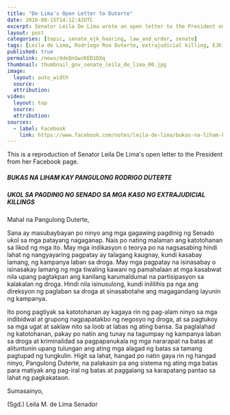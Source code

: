 ```yaml
---
title: "De Lima's Open Letter to Duterte"
date: 2016-08-15T14:12:42UTC
excerpt: Senator Leila De Lima wrote an open letter to the President on 15 August 2016 a week before the Senate inquiry on the extrajudicial killings.
layout: post
categories: [topic, senate_ejk_hearing, law_and_order, senate]
tags: [Leila de Lima, Rodriogo Roa Duterte, extrajudicial killing, EJK, Justice and Human Rights Committee, Senate]
published: true
permalink: /news/4deQnGwzKED1DXq
thumbnail: thumbnail_gov_senate_leila_de_lima_00.jpg
image:
  layout: auto_width
  source: 
  attribution: 
video:
  layout: top
  source: 
  attribution: 
sources:
  - label: Facebook
    link: https://www.facebook.com/notes/leila-de-lima/bukas-na-liham-kay-pangulong-rodrigo-duterte-ukol-sa-pagdinig-ng-senado-sa-mga-k/1831643330399547
---
```


This is a reproduction of Senator Leila De Lima's open letter to the President from her Facebook page.

##### BUKAS NA LIHAM KAY PANGULONG RODRIGO DUTERTE

##### UKOL SA PAGDINIG NG SENADO SA MGA KASO NG EXTRAJUDICIAL KILLINGS

Mahal na Pangulong Duterte,

Sana ay masubaybayan po ninyo ang mga gagawing pagdinig ng Senado ukol sa mga patayang nagaganap. Nais po nating malaman ang katotohanan sa likod ng mga ito. May mga indikasyon o teorya po na nagsasabing hindi lahat ng nangyayaring pagpatay ay talagang kaugnay, kundi kasabay lamang, ng kampanya laban sa droga. May mga pagpatay na isinasabay o isinasakay lamang ng mga tiwaling kawani ng pamahalaan at mga kasabwat nila upang pagtakpan ang kanilang karumaldumal na partisipasyon sa kalakalan ng droga. Hindi nila isinusulong, kundi inililihis pa nga ang direksyon ng paglaban sa droga at sinasabotahe ang magagandang layunin ng kampanya.

Ito pong pagtiyak sa katotohanan ay kagaya rin ng pag-alam ninyo sa mga indibidwal at grupong nagpapatakbo ng negosyo ng droga, at sa pagtukoy sa mga ugat at saklaw nito sa loob at labas ng ating bansa. Sa paglalahad ng katotohanan, pakay po natin ang tunay na tagumpay ng kampanya laban sa droga at kriminalidad sa pagpapanukala ng mga nararapat na batas at alituntunin upang tulungan ang ating mga alagad ng batas sa tamang pagtupad ng tungkulin. Higit sa lahat, hangad po natin gaya rin ng hangad ninyo, Pangulong Duterte, na palakasin pa ang sistema ng ating mga batas para matiyak ang pag-iral ng batas at paggalang sa karapatang pantao sa lahat ng pagkakataon.

Sumasainyo,

(Sgd.)
Leila M. de Lima
Senador
